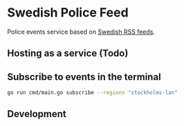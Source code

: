 # Swedish Police Feed

Police events service based on [Swedish RSS feeds](https://polisen.se/aktuellt/rss/lokala-rss-floden/).

## Hosting as a service (Todo)

## Subscribe to events in the terminal

```bash
go run cmd/main.go subscribe --regions "stockholms-lan"
```

## Development

```bash

```